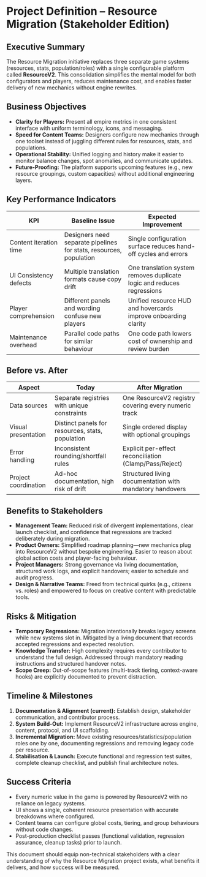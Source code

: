 # Project Definition – Resource Migration (Stakeholder Edition)

## Executive Summary

The Resource Migration initiative replaces three separate game systems (resources, stats, population/roles) with a single configurable platform called **ResourceV2**. This consolidation simplifies the mental model for both configurators and players, reduces maintenance cost, and enables faster delivery of new mechanics without engine rewrites.

## Business Objectives

- **Clarity for Players:** Present all empire metrics in one consistent interface with uniform terminology, icons, and messaging.
- **Speed for Content Teams:** Designers configure new mechanics through one toolset instead of juggling different rules for resources, stats, and populations.
- **Operational Stability:** Unified logging and history make it easier to monitor balance changes, spot anomalies, and communicate updates.
- **Future-Proofing:** The platform supports upcoming features (e.g., new resource groupings, custom capacities) without additional engineering layers.

## Key Performance Indicators

| KPI                    | Baseline Issue                                                     | Expected Improvement                                                   |
| ---------------------- | ------------------------------------------------------------------ | ---------------------------------------------------------------------- |
| Content iteration time | Designers need separate pipelines for stats, resources, population | Single configuration surface reduces hand-off cycles and errors        |
| UI Consistency defects | Multiple translation formats cause copy drift                      | One translation system removes duplicate logic and reduces regressions |
| Player comprehension   | Different panels and wording confuse new players                   | Unified resource HUD and hovercards improve onboarding clarity         |
| Maintenance overhead   | Parallel code paths for similar behaviour                          | One code path lowers cost of ownership and review burden               |

## Before vs. After

| Aspect               | Today                                            | After Migration                                          |
| -------------------- | ------------------------------------------------ | -------------------------------------------------------- |
| Data sources         | Separate registries with unique constraints      | One ResourceV2 registry covering every numeric track     |
| Visual presentation  | Distinct panels for resources, stats, population | Single ordered display with optional groupings           |
| Error handling       | Inconsistent rounding/shortfall rules            | Explicit per-effect reconciliation (Clamp/Pass/Reject)   |
| Project coordination | Ad-hoc documentation, high risk of drift         | Structured living documentation with mandatory handovers |

## Benefits to Stakeholders

- **Management Team:** Reduced risk of divergent implementations, clear launch checklist, and confidence that regressions are tracked deliberately during migration.
- **Product Owners:** Simplified roadmap planning—new mechanics plug into ResourceV2 without bespoke engineering. Easier to reason about global action costs and player-facing behaviour.
- **Project Managers:** Strong governance via living documentation, structured work logs, and explicit handovers; easier to schedule and audit progress.
- **Design & Narrative Teams:** Freed from technical quirks (e.g., citizens vs. roles) and empowered to focus on creative content with predictable tools.

## Risks & Mitigation

- **Temporary Regressions:** Migration intentionally breaks legacy screens while new systems slot in. Mitigated by a living document that records accepted regressions and expected resolution.
- **Knowledge Transfer:** High complexity requires every contributor to understand the full design. Addressed through mandatory reading instructions and structured handover notes.
- **Scope Creep:** Out-of-scope features (multi-track tiering, context-aware hooks) are explicitly documented to prevent distraction.

## Timeline & Milestones

1. **Documentation & Alignment (current):** Establish design, stakeholder communication, and contributor process.
2. **System Build-Out:** Implement ResourceV2 infrastructure across engine, content, protocol, and UI scaffolding.
3. **Incremental Migration:** Move existing resources/statistics/population roles one by one, documenting regressions and removing legacy code per resource.
4. **Stabilisation & Launch:** Execute functional and regression test suites, complete cleanup checklist, and publish final architecture notes.

## Success Criteria

- Every numeric value in the game is powered by ResourceV2 with no reliance on legacy systems.
- UI shows a single, coherent resource presentation with accurate breakdowns where configured.
- Content teams can configure global costs, tiering, and group behaviours without code changes.
- Post-production checklist passes (functional validation, regression assurance, cleanup tasks) prior to launch.

This document should equip non-technical stakeholders with a clear understanding of why the Resource Migration project exists, what benefits it delivers, and how success will be measured.
